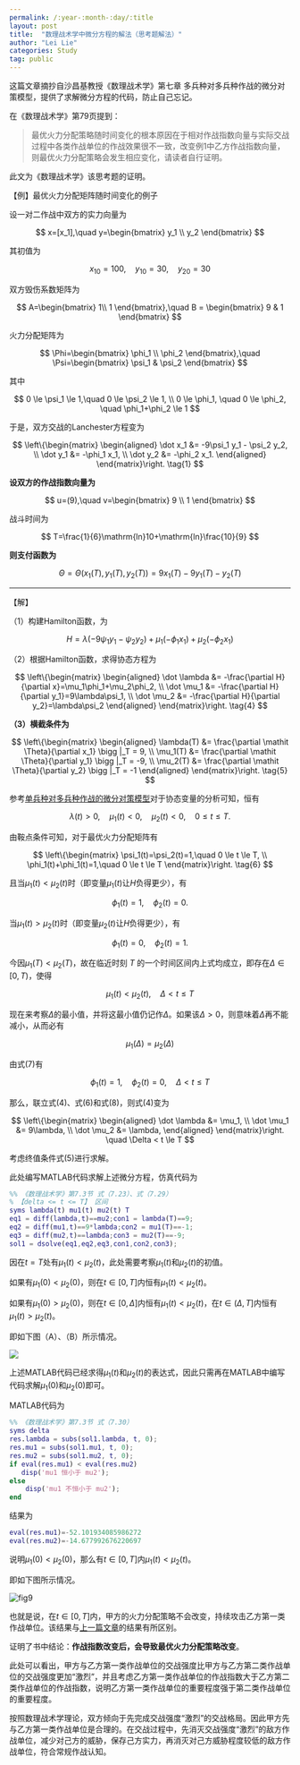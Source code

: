 ```yaml
---
permalink: /:year-:month-:day/:title
layout: post
title:  "数理战术学中微分方程的解法（思考题解法）"
author: "Lei Lie"
categories: Study
tag: public
---
```

这篇文章摘抄自沙昌基教授《数理战术学》第七章 多兵种对多兵种作战的微分对策模型，提供了求解微分方程的代码，防止自己忘记。

在《数理战术学》第79页提到：

> 最优火力分配策略随时间变化的根本原因在于相对作战指数向量与实际交战过程中各类作战单位的作战效果很不一致，改变例1中乙方作战指数向量，则最优火力分配策略会发生相应变化，请读者自行证明。

此文为《数理战术学》该思考题的证明。

【例】最优火力分配矩阵随时间变化的例子

设一对二作战中双方的实力向量为

$$
x=[x_1],\quad y=\begin{bmatrix}
y_1 \\
y_2
\end{bmatrix}
$$

其初值为

$$
x_{10}=100,\quad y_{10}=30,\quad y_{20}=30
$$

双方毁伤系数矩阵为

$$
A=\begin{bmatrix}
1\\
1
\end{bmatrix},\quad
B = \begin{bmatrix}
9 & 1
\end{bmatrix}
$$

火力分配矩阵为

$$
\Phi=\begin{bmatrix}
\phi_1	\\
\phi_2
\end{bmatrix},\quad 
\Psi=\begin{bmatrix}
\psi_1 & \psi_2
\end{bmatrix}
$$

其中

$$
0 \le \psi_1 \le 1,\quad 0 \le \psi_2 \le 1, \\
0 \le \phi_1, \quad 0 \le \phi_2, \quad \phi_1+\phi_2 \le 1
$$

于是，双方交战的Lanchester方程变为

$$
\left\{\begin{matrix}
\begin{aligned}
 \dot x_1 &= -9\psi_1 y_1 - \psi_2 y_2, \\
 \dot y_1 &= -\phi_1 x_1, \\
 \dot y_2 &= -\phi_2 x_1.
\end{aligned}
\end{matrix}\right.
\tag{1}
$$

**设双方的作战指数向量为**

$$
u=(9),\quad v=\begin{bmatrix}
9	\\
1
\end{bmatrix}
$$

战斗时间为

$$
T=\frac{1}{6}\mathrm{ln}10+\mathrm{ln}\frac{10}{9}
$$

**则支付函数为**

$$
\mathit \Theta=\mathit \Theta(x_1(T),y_1(T),y_2(T))=9x_1(T)-9y_1(T)-y_2(T)
\tag{2}
$$

---

【解】

（1）构建Hamilton函数，为

$$
H=\lambda(-9\psi_1y_1-\psi_2y_2)+\mu_1(-\phi_1x_1)+\mu_2(-\phi_2x_1)
\tag{3}
$$

（2）根据Hamilton函数，求得协态方程为

$$
\left\{\begin{matrix}
\begin{aligned}
\dot \lambda &= -\frac{\partial H}{\partial x}=\mu_1\phi_1+\mu_2\phi_2,	\\
\dot \mu_1 &= -\frac{\partial H}{\partial y_1}=9\lambda\psi_1,	\\
\dot \mu_2 &= -\frac{\partial H}{\partial y_2}=\lambda\psi_2
\end{aligned}
\end{matrix}\right.
\tag{4}
$$

**（3）横截条件为**

$$
\left\{\begin{matrix}
\begin{aligned}
\lambda(T) &= \frac{\partial \mathit \Theta}{\partial x_1} \bigg |_T = 9,	\\
\mu_1(T) &= \frac{\partial \mathit \Theta}{\partial y_1} \bigg |_T = -9,		\\
\mu_2(T) &= \frac{\partial \mathit \Theta}{\partial y_2} \bigg |_T = -1	
\end{aligned}
\end{matrix}\right.
\tag{5}
$$

参考[单兵种对多兵种作战的微分对策模型](https://blog.csdn.net/Ruins_LEE/article/details/115872583)对于协态变量的分析可知，恒有

$$
\lambda(t)>0,\quad \mu_1(t)<0,\quad \mu_2(t)<0,\quad 0 \le t \le T.
$$

由鞍点条件可知，对于最优火力分配矩阵有

$$
\left\{\begin{matrix}
\psi_1(t)=\psi_2(t)=1,\quad 0 \le t \le T,	\\
\phi_1(t)+\phi_1(t)=1,\quad 0 \le t \le T
\end{matrix}\right.
\tag{6}
$$

且当$\mu_1(t)<\mu_2(t)$时（即变量$\mu_1(t)$让$H$负得更少），有

$$
\phi_1(t)=1,\quad \phi_2(t)=0.
\tag{7}
$$

当$\mu_1(t)>\mu_2(t)$时（即变量$\mu_2(t)$让$H$负得更少），有

$$
\phi_1(t)=0,\quad \phi_2(t)=1.
\tag{8}
$$

今因$\mu_1(T)<\mu_2(T)$，故在临近时刻 $T$ 的一个时间区间内上式均成立，即存在$\Delta \in [0,T)$，使得

$$
\mu_1(t) < \mu_2(t), \quad \Delta < t \le T
\tag{9}
$$

现在来考察$\Delta$的最小值，并将这最小值仍记作$\Delta$。如果该$\Delta>0$，则意味着$\Delta$再不能减小，从而必有

$$
\mu_1(\Delta)=\mu_2(\Delta)
\tag{9}
$$

由式$(7)$有

$$
\phi_1(t)=1, \quad \phi_2(t)=0, \quad \Delta < t \le T
$$

那么，联立式$(4)$、式$(6)$和式$(8)$，则式$(4)$变为

$$
\left\{\begin{matrix}
\begin{aligned}
\dot \lambda &= \mu_1,	\\
\dot \mu_1 &= 9\lambda,	\\
\dot \mu_2 &= \lambda,
\end{aligned}
\end{matrix}\right.
\quad \Delta < t \le T
$$

考虑终值条件式$(5)$进行求解。

此处编写MATLAB代码求解上述微分方程，仿真代码为

```matlab
%% 《数理战术学》第7.3节 式（7.23）、式（7.29）
% 【delta <= t <= T】 区间
syms lambda(t) mu1(t) mu2(t) T
eq1 = diff(lambda,t)==mu2;con1 = lambda(T)==9;
eq2 = diff(mu1,t)==9*lambda;con2 = mu1(T)==-1;
eq3 = diff(mu2,t)==lambda;con3 = mu2(T)==-9;
sol1 = dsolve(eq1,eq2,eq3,con1,con2,con3);
```

因在$t=T$处有$\mu_1(t)<\mu_2(t)$，此处需要考察$\mu_1(t)$和$\mu_2(t)$的初值。

如果有$\mu_1(0)<\mu_2(0)$，则在$t \in [0,T]$内恒有$\mu_1(t)<\mu_2(t)$。

如果有$\mu_1(0)>\mu_2(0)$，则在$t \in [0,\Delta]$内恒有$\mu_1(t)<\mu_2(t)$，在$t \in (\Delta,T]$内恒有$\mu_1(t)>\mu_2(t)$。

即如下图（A）、（B）所示情况。

![]({{site.page}}/images/img-2021-10-20/fig8.webp)

上述MATLAB代码已经求得$\mu_1(t)$和$\mu_2(t)$的表达式，因此只需再在MATLAB中编写代码求解$\mu_1(0)$和$\mu_2(0)$即可。

MATLAB代码为

```matlab
%% 《数理战术学》第7.3节 式（7.30）
syms delta
res.lambda = subs(sol1.lambda, t, 0);
res.mu1 = subs(sol1.mu1, t, 0);
res.mu2 = subs(sol1.mu2, t, 0);
if eval(res.mu1) < eval(res.mu2)
   disp('mu1 恒小于 mu2'); 
else
    disp('mu1 不恒小于 mu2'); 
end
```

结果为

```matlab
eval(res.mu1)=-52.101934085986272
eval(res.mu2)=-14.677992676220697
```

说明$\mu_1(0)<\mu_2(0)$，那么有$t \in [0,T]$内$\mu_1(t)<\mu_2(t)$。

即如下图所示情况。

![fig9]({{site.page}}/images/img-2021-10-20/fig9.webp)

也就是说，在$t \in [0,T]$内，甲方的火力分配策略不会改变，持续攻击乙方第一类作战单位。该结果与[上一篇文章](https://blog.csdn.net/Ruins_LEE/article/details/120733615)的结果有所区别。

证明了书中结论：**作战指数改变后，会导致最优火力分配策略改变**。

此处可以看出，甲方与乙方第一类作战单位的交战强度比甲方与乙方第二类作战单位的交战强度更加“激烈”，并且考虑乙方第一类作战单位的作战指数大于乙方第二类作战单位的作战指数，说明乙方第一类作战单位的重要程度强于第二类作战单位的重要程度。

按照数理战术学理论，双方倾向于先完成交战强度“激烈”的交战格局。因此甲方先与乙方第一类作战单位是合理的。在交战过程中，先消灭交战强度“激烈”的敌方作战单位，减少对己方的威胁，保存己方实力，再消灭对己方威胁程度较低的敌方作战单位，符合常规作战认知。